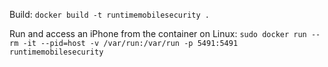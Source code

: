 Build: `docker build -t runtimemobilesecurity .`

Run and access an iPhone from the container on Linux: `sudo docker run --rm -it --pid=host -v /var/run:/var/run -p 5491:5491 runtimemobilesecurity`
